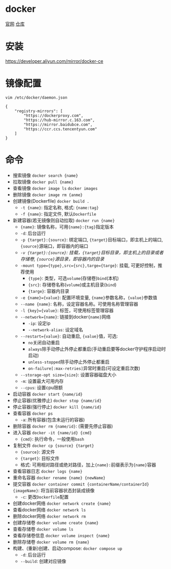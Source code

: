 # docker
[官网](https://www.docker.com/)
[仓库](https://hub.docker.com/)

# 安装
https://developer.aliyun.com/mirror/docker-ce

# 镜像配置
`vim /etc/docker/daemon.json`
```
{
    "registry-mirrors": [
        "https://dockerproxy.com",
        "https://hub-mirror.c.163.com",
        "https://mirror.baidubce.com",
        "https://ccr.ccs.tencentyun.com"
    ]
}
```

# 命令
- 搜索镜像 `docker search {name}`
- 拉取镜像 `docker pull {name}`
- 查看镜像 `docker image ls` `docker images`
- 删除镜像 `docker image rm {anme}`
- 创建镜像(Dockerfile) `docker build .`
  - `-t {name}`: 指定名称, 格式: `{name:tag}`
  - `-f {name}`: 指定文件, 默认`Dockerfile`
- 新建容器(若无镜像则自动拉取) `docker run {name}`
  - `{name}`: 镜像名称，可用`{name}:{tag}`指定版本
  - `-d`: 后台运行
  - `-p {target}:{source}`: 绑定端口, `{target}`目标端口，即主机上的端口, `{source}`源端口，即容器内的端口
  - _`-v {target}:{source}`: 挂载，`{target}`目标目录，即主机上的目录或者存储卷, `{source}`源目录，即容器内的目录_
  - `-mount type={type},src={src},targe={targe}`: 挂载, 可更好控制，推荐使用
    - `{type}`: 类型，可选`volume`(存储卷)`bind`(本机)
    - `{src}`: 存储卷名称(`volume`)或主机目录(`bind`)
    - `{targe}`: 容器内目录
  - `-e {name}={value}`: 配置环境变量, `{name}`参数名称，`{value}`参数值
  - `--name {name}`: 名称，设定容器名称。可使用名称管理容器
  - `-l {key}={value}`: 标签，可使用标签管理容器
  - `--network={name}`: 链接到docker`{name}`网络
    - `-ip`: 设定ip
    - `--network-alias`: 设定域名
  - `--restart={value}`: 自动重启, `{value}`值，可选: 
    - `no`关闭自动重启
    - `always`除手动停止外停止都重启(手动重启要等docker守护程序启动时启动)
    - `unless-stopped`除手动停止外停止都重启
    - `on-failure[:max-retries]`异常时重启(可设定重启次数)
  - `--storage-opt size={size}`: 设置容器磁盘大小
  - `-m`: 设置最大可用内存
  - `--cpus`: 设置cpu限额
- 启动容器 `docker start {name/id}`
- 停止容器(优雅停止) `docker stop {name/id}`
- 停止容器(强行停止) `docker kill {name/id}`
- 查看容器 `docker ps`
  - `-a`: 所有容器(包含未运行的容器)
- 删除容器 `docker rm {name/id}`: (需要先停止容器)
- 进入容器 `docker -it {name/id} {cmd}`
  - `{cmd}`: 执行命令，一般使用`bash`
- 复制文件 `docker cp {source} {target}`
  - `{source}`: 源文件
  - `{target}`: 目标文件
  - 格式: 可用相对路径或绝对路径，加上`{name}:`前缀表示为`{name}`容器
- 查看容器日志 `docker logs {name}`
- 重命名容器 `docker rename {name} {newName}`
- 提交容器 `docker container commit {containerName/containerId} {imageName}`: 将当前容器状态封装成镜像
  - `-c`: 更改`Dockerfile`配置
- 创建docker网络 `docker network create {name}`
- 查看docker网络 `docker network ls`
- 删除docker网络 `docker network rm`
- 创建存储卷 `docker volume create {name}`
- 查看存储卷 `docker volume ls`
- 查看存储卷信息 `docker volume inspect {name}`
- 删除存储卷 `docker volume rm {name}`
- 构建、(重新)创建、启动compose: `docker compose up`
  - `-d`: 后台运行
  - `--build`: 创建对应镜像

